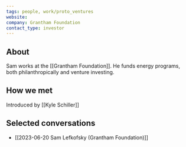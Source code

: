 ```yaml
---
tags: people, work/proto_ventures
website: 
company: Grantham Foundation
contact_type: investor
---
```

## About
Sam works at the [[Grantham Foundation]]. He funds energy programs, both philanthropically and venture investing.
## How we met
Introduced by [[Kyle Schiller]]
## Selected conversations
- [[2023-06-20 Sam Lefkofsky (Grantham Foundation)]]